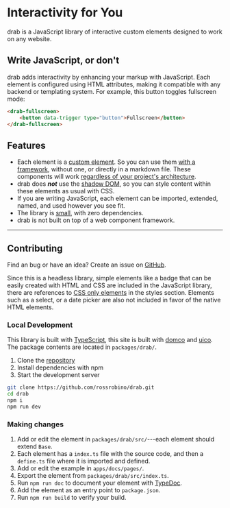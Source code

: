 # Interactivity for You

drab is a JavaScript library of interactive custom elements designed to work on any website.

## Write JavaScript, or don't

drab adds interactivity by enhancing your markup with JavaScript. Each element is configured using HTML attributes, making it compatible with any backend or templating system. For example, this button toggles fullscreen mode:

```html
<drab-fullscreen>
	<button data-trigger type="button">Fullscreen</button>
</drab-fullscreen>
```

## Features

- Each element is a [custom element](https://developer.mozilla.org/en-US/docs/Web/API/Web_components/Using_custom_elements). So you can use them [with a framework](/getting-started/#frameworks), without one, or directly in a markdown file. These components will work [regardless of your project's architecture](https://jakelazaroff.com/words/web-components-will-outlive-your-javascript-framework/).
- drab does **_not_** use the [shadow DOM](https://developer.mozilla.org/en-US/docs/Web/API/Web_components/Using_shadow_DOM), so you can style content within these elements as usual with CSS.
- If you are writing JavaScript, each element can be imported, extended, named, and used however you see fit.
- The library is [small](https://bundlephobia.com/package/drab), with zero dependencies.
- drab is not built on top of a web component framework.

---

## Contributing

Find an bug or have an idea? Create an issue on [GitHub](https://github.com/rossrobino/drab).

Since this is a headless library, simple elements like a badge that can be easily created with HTML and CSS are included in the JavaScript library, there are references to [CSS only elements](/styles/details/) in the styles section. Elements such as a select, or a date picker are also not included in favor of the native HTML elements.

### Local Development

This library is built with [TypeScript](https://www.typescriptlang.org/), this site is built with [domco](https://domco.robino.dev) and [uico](https://uico.robino.dev). The package contents are located in `packages/drab/`.

1. Clone the [repository](https://github.com/rossrobino/drab)
2. Install dependencies with npm
3. Start the development server

```bash
git clone https://github.com/rossrobino/drab.git
cd drab
npm i
npm run dev
```

### Making changes

1. Add or edit the element in `packages/drab/src/`---each element should extend `Base`.
2. Each element has a `index.ts` file with the source code, and then a `define.ts` file where it is imported and defined.
3. Add or edit the example in `apps/docs/pages/`.
4. Export the element from `packages/drab/src/index.ts`.
5. Run `npm run doc` to document your element with [TypeDoc](https://typedoc.org/).
6. Add the element as an entry point to `package.json`.
7. Run `npm run build` to verify your build.
